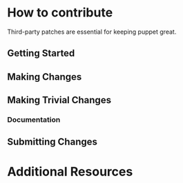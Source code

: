 # How to contribute

Third-party patches are essential for keeping puppet great.

## Getting Started

## Making Changes

## Making Trivial Changes

### Documentation

## Submitting Changes

# Additional Resources
